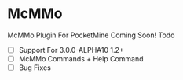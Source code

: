 # McMMo
McMMo Plugin For PocketMine Coming Soon!
Todo
- [ ] Support For 3.0.0-ALPHA10 1.2+
- [ ] McMMo Commands + Help Command
- [ ] Bug Fixes
